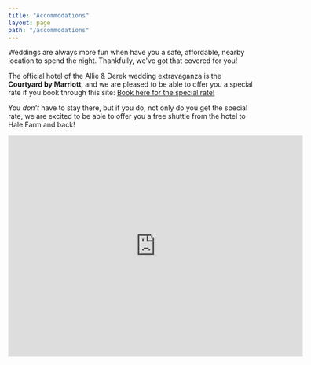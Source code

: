 ```yaml
---
title: "Accommodations"
layout: page
path: "/accommodations"
---
```


Weddings are always more fun when have you a safe, affordable, nearby location to spend the night. Thankfully, we've got that covered for you!

The official hotel of the Allie & Derek wedding extravaganza is the **Courtyard by Marriott**, and we are pleased to be able to offer you a special rate if you book through this site: [Book here for the special rate!](http://cwp.marriott.com/cakcy/tobinschneiderwedding/)

You _don't_ have to stay there, but if you do, not only do you get the special rate, we are excited to be able to offer you a free shuttle from the hotel to Hale Farm and back!

<iframe src="https://www.google.com/maps/embed?pb=!1m28!1m12!1m3!1d24022.825874716633!2d-81.55384407277819!3d41.18136822367953!2m3!1f0!2f0!3f0!3m2!1i1024!2i768!4f13.1!4m13!3e6!4m5!1s0x8830d942511c45ef%3A0xa273c0d0426f8f85!2sHale+Farm+%26+Village%2C+Oak+Hill+Road%2C+Bath%2C+OH!3m2!1d41.193670999999995!2d-81.592398!4m5!1s0x8831271afbc65519%3A0x55d191d00f78fb0f!2sCourtyard+by+Marriott+Akron+Stow%2C+4047+Bridgewater+Pkwy%2C+Stow%2C+OH+44224!3m2!1d41.177495!2d-81.480271!5e0!3m2!1sen!2sus!4v1516819737882" width="600" height="450" frameBorder="0" style="border:0" allowfullscreen></iframe>
